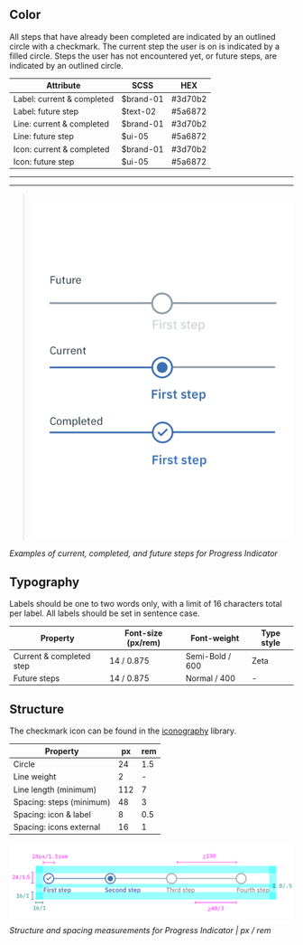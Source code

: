 ## Color

All steps that have already been completed are indicated by an outlined circle with a checkmark. The current step the user is on is indicated by a filled circle. Steps the user has not encountered yet, or future steps, are indicated by an outlined circle.

| Attribute                       | SCSS      | HEX     |
|---------------------------------|---------  |---------|
| Label: current & completed      | $brand-01 | #3d70b2 |
| Label: future step              | $text-02  | #5a6872 |
| Line: current & completed       | $brand-01 | #3d70b2 |
| Line: future step               | $ui-05    | #5a6872 |
| Icon: current & completed       | $brand-01 | #3d70b2 |
| Icon: future step               | $ui-05    | #5a6872 |

---
***
> 
![Examples of current, completed, and future steps for Progress Indicator](images/progress-indicator-style-1.png)

_Examples of current, completed, and future steps for Progress Indicator_

## Typography

Labels should be one to two words only, with a limit of 16 characters total per label. All labels should be set in sentence case.

| Property                 | Font-size (px/rem)    | Font-weight  | Type style |
|--------------------------|-----------------|--------------|--|
| Current & completed step| 14 / 0.875 | Semi-Bold / 600   | Zeta |
| Future steps | 14 / 0.875 | Normal / 400 | - |

## Structure

The checkmark icon can be found in the [iconography](/style/iconography/library) library.

| Property                 | px  | rem   |
|--------------------------|-----|-------|
| Circle                   | 24  | 1.5   |
| Line weight              | 2   | -     |
| Line length (minimum)    | 112 | 7     |
| Spacing: steps (minimum) | 48  | 3     |
| Spacing: icon & label    | 8   | 0.5   |
| Spacing: icons external  | 16  | 1     |


![Structure and spacing for Progress Indicator](images/progress-indicator-style-2.png)
_Structure and spacing measurements for Progress Indicator | px / rem_
